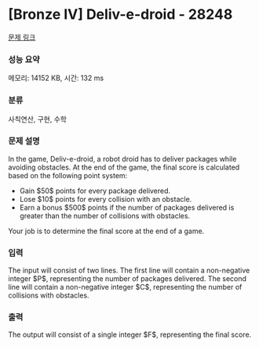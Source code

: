 # [Bronze IV] Deliv-e-droid - 28248 

[문제 링크](https://www.acmicpc.net/problem/28248) 

### 성능 요약

메모리: 14152 KB, 시간: 132 ms

### 분류

사칙연산, 구현, 수학

### 문제 설명

<p>In the game, Deliv-e-droid, a robot droid has to deliver packages while avoiding obstacles. At the end of the game, the final score is calculated based on the following point system:</p>

<ul>
	<li>Gain $50$ points for every package delivered.</li>
	<li>Lose $10$ points for every collision with an obstacle.</li>
	<li>Earn a bonus $500$ points if the number of packages delivered is greater than the number of collisions with obstacles.</li>
</ul>

<p>Your job is to determine the final score at the end of a game.</p>

### 입력 

 <p>The input will consist of two lines. The first line will contain a non-negative integer $P$, representing the number of packages delivered. The second line will contain a non-negative integer $C$, representing the number of collisions with obstacles.</p>

### 출력 

 <p>The output will consist of a single integer $F$, representing the final score.</p>

